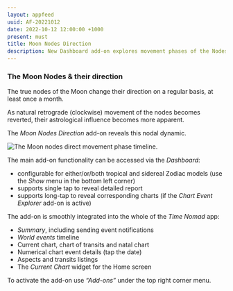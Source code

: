 ```yaml
---
layout: appfeed
uuid: AF-20221012
date: 2022-10-12 12:00:00 +1000
present: must
title: Moon Nodes Direction
description: New Dashboard add-on explores movement phases of the Nodes.
---
```


### The Moon Nodes & their direction

The true nodes of the Moon change their direction on a regular basis, at least once a month. 

As natural retrograde (clockwise) movement of the nodes becomes reverted, their astrological influence becomes more apparent.

The _Moon Nodes Direction_ add-on reveals this nodal dynamic. 

<img loading="lazy" src="/images/docs/moon-nodes-direction-02.jpg" srcset="/images/docs/moon-nodes-direction-02.jpg 1x, /images/docs/moon-nodes-direction-02@2x.jpg 2x" alt="The Moon nodes direct movement phase timeline.">

The main add-on functionality can be accessed via the _Dashboard_:

* configurable for either/or/both tropical and sidereal Zodiac models (use the _Show_ menu in the bottom left corner)
* supports single tap to reveal detailed report
* supports long-tap to reveal corresponding charts (if the _Chart Event Explorer_ add-on is active)

The add-on is smoothly integrated into the whole of the _Time Nomad_ app:

* _Summary_, including sending event notifications
* _World events_ timeline
* Current chart, chart of transits and natal chart
* Numerical chart event details (tap the date)
* Aspects and transits listings
* The _Current Chart_ widget for the Home screen

To activate the add-on use _“Add-ons”_ under the top right corner menu.